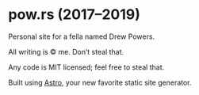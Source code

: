 # pow.rs (2017–2019)

Personal site for a fella named Drew Powers.

All writing is © me. Don’t steal that.

Any code is MIT licensed; feel free to steal that.

Built using [Astro](https://github.com/snowpackjs/astro), your new favorite static site generator.
